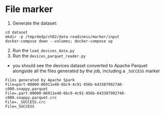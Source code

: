 # File marker
1. Generate the dataset:
```
cd dataset
mkdir -p /tmp/dedp/ch02/data-readiness/marker/input
docker-compose down --volumes; docker-compose up
```
2. Run the `load_devices_data.py` 
3. Run the `devices_parquet_reader.py`
* you should see the devices dataset converted to Apache Parquet alongside all the files
  generated by the job, including a `_SUCCESS` marker
```
Files generated by Apache Spark
File=part-00000-06911e48-6bc9-4c91-956b-643307992740-c000.snappy.parquet
File=.part-00000-06911e48-6bc9-4c91-956b-643307992740-c000.snappy.parquet.crc
File=._SUCCESS.crc
File=_SUCCESS
```